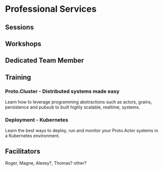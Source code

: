 # Professional Services

## Sessions

## Workshops

## Dedicated Team Member

## Training

### Proto.Cluster - Distributed systems made easy

Learn how to leverage programming abstractions such as actors, grains, persistence and pubsub to built highly scalable, realtime, systems.

### Deployment - Kubernetes

Learn the best ways to deploy, run and monitor your Proto.Actor systems in a Kubernetes environment.

## Facilitators

Roger, Magne, Alexey?, Thomas? other? 
